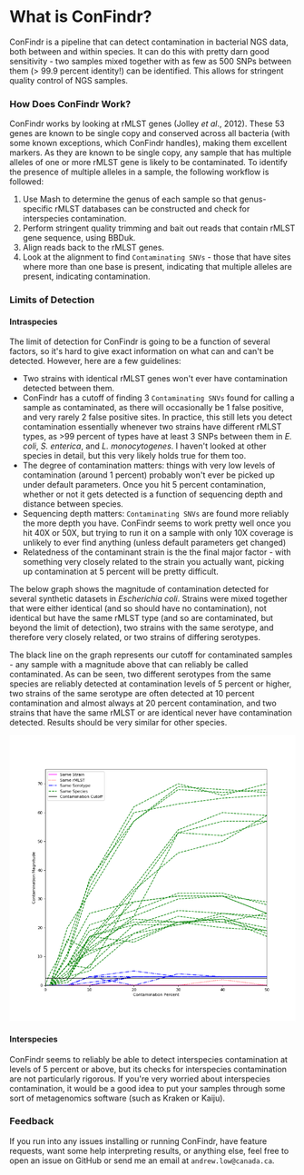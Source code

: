 # What is ConFindr?

ConFindr is a pipeline that can detect contamination in bacterial NGS data, both between and within species. It can do this with pretty darn good sensitivity - two samples mixed together with as few as
500 SNPs between them (> 99.9 percent identity!) can be identified. This allows for stringent quality control of NGS samples.

### How Does ConFindr Work?

ConFindr works by looking at rMLST genes (Jolley _et al_., 2012). 
These 53 genes are known to be single copy and conserved across all bacteria (with some known exceptions, which ConFindr handles),
 making them excellent markers. As they are known to be single copy, any sample that has multiple alleles of one or more rMLST gene is likely to be contaminated. 
To identify the presence of multiple alleles in a sample, the following workflow is followed:

1. Use Mash to determine the genus of each sample so that genus-specific rMLST databases can be constructed
and check for interspecies contamination.
2. Perform stringent quality trimming and bait out reads that contain rMLST gene sequence, using BBDuk.
3. Align reads back to the rMLST genes.
4. Look at the alignment to find `Contaminating SNVs` - those that have sites where more than one base is present, indicating
that multiple alleles are present, indicating contamination.

### Limits of Detection

#### Intraspecies

The limit of detection for ConFindr is going to be a function of several factors, so it's hard to give
exact information on what can and can't be detected. However, here are a few guidelines:

- Two strains with identical rMLST genes won't ever have contamination detected between them. 
- ConFindr has a cutoff of finding 3 `Contaminating SNVs` found for calling a sample as contaminated, as
there will occasionally be 1 false positive, and very rarely 2 false positive sites. In practice, this still lets you detect
contamination essentially whenever two strains have different rMLST types, as >99 percent of types have
at least 3 SNPs between them in _E. coli_, _S. enterica_, and _L. monocytogenes_. I haven't looked at other
species in detail, but this very likely holds true for them too.
- The degree of contamination matters: things with very low levels of contamination (around 1 percent) probably
won't ever be picked up under default parameters. Once you hit 5 percent contamination, whether or not it gets
detected is a function of sequencing depth and distance between species.
- Sequencing depth matters: `Contaminating SNVs` are found more reliably the more depth you have. ConFindr seems
to work pretty well once you hit 40X or 50X, but trying to run it on a sample with only 10X coverage is unlikely to ever
find anything (unless default parameters get changed)
- Relatedness of the contaminant strain is the the final major factor - with something very closely related to the
strain you actually want, picking up contamination at 5 percent will be pretty difficult.


The below graph shows the magnitude of contamination detected for several synthetic datasets in *Escherichia coli*.
Strains were mixed together that were either identical (and so should have no contamination), not identical but
have the same rMLST type (and so are contaminated, but beyond the limit of detection), two strains with the same serotype,
and therefore very closely related, or two strains of differing serotypes.

The black line on the graph represents our cutoff for contaminated samples - any sample with a magnitude above that
can reliably be called contaminated. As can be seen, two different serotypes from the same species are reliably detected
at contamination levels of 5 percent or higher, two strains of the same serotype are often detected at 10 percent
contamination and almost always at 20 percent contamination, and two strains that have the same rMLST or are identical
never have contamination detected. Results should be very similar for other species.

![alt text](performance.png "ConFindr Performance")

#### Interspecies

ConFindr seems to reliably be able to detect interspecies contamination at levels of 5 percent or above, but its checks
for interspecies contamination are not particularly rigorous. If you're very worried about interspecies contamination,
it would be a good idea to put your samples through some sort of metagenomics software (such as Kraken or Kaiju).

### Feedback

If you run into any issues installing or running ConFindr, have feature requests, want some help interpreting results, or
anything else, feel free to open an issue on GitHub or send me an email at `andrew.low@canada.ca`.
